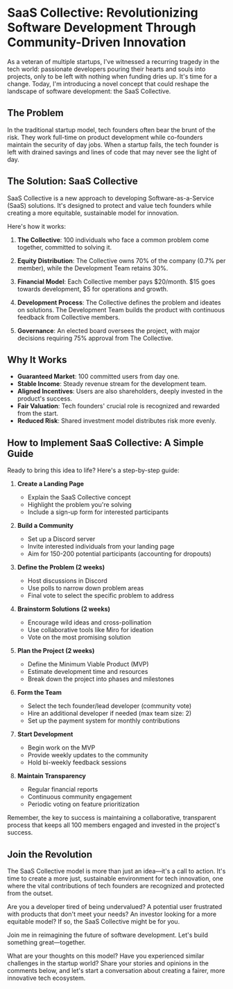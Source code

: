 # SaaS Collective: Revolutionizing Software Development Through Community-Driven Innovation

As a veteran of multiple startups, I've witnessed a recurring tragedy in the tech world: passionate developers pouring their hearts and souls into projects, only to be left with nothing when funding dries up. It's time for a change. Today, I'm introducing a novel concept that could reshape the landscape of software development: the SaaS Collective.

## The Problem

In the traditional startup model, tech founders often bear the brunt of the risk. They work full-time on product development while co-founders maintain the security of day jobs. When a startup fails, the tech founder is left with drained savings and lines of code that may never see the light of day.

## The Solution: SaaS Collective

SaaS Collective is a new approach to developing Software-as-a-Service (SaaS) solutions. It's designed to protect and value tech founders while creating a more equitable, sustainable model for innovation.

Here's how it works:

1. **The Collective**: 100 individuals who face a common problem come together, committed to solving it.

2. **Equity Distribution**: The Collective owns 70% of the company (0.7% per member), while the Development Team retains 30%.

3. **Financial Model**: Each Collective member pays $20/month. $15 goes towards development, $5 for operations and growth.

4. **Development Process**: The Collective defines the problem and ideates on solutions. The Development Team builds the product with continuous feedback from Collective members.

5. **Governance**: An elected board oversees the project, with major decisions requiring 75% approval from The Collective.

## Why It Works

- **Guaranteed Market**: 100 committed users from day one.
- **Stable Income**: Steady revenue stream for the development team.
- **Aligned Incentives**: Users are also shareholders, deeply invested in the product's success.
- **Fair Valuation**: Tech founders' crucial role is recognized and rewarded from the start.
- **Reduced Risk**: Shared investment model distributes risk more evenly.

## How to Implement SaaS Collective: A Simple Guide

Ready to bring this idea to life? Here's a step-by-step guide:

1. **Create a Landing Page**

   - Explain the SaaS Collective concept
   - Highlight the problem you're solving
   - Include a sign-up form for interested participants

2. **Build a Community**

   - Set up a Discord server
   - Invite interested individuals from your landing page
   - Aim for 150-200 potential participants (accounting for dropouts)

3. **Define the Problem (2 weeks)**

   - Host discussions in Discord
   - Use polls to narrow down problem areas
   - Final vote to select the specific problem to address

4. **Brainstorm Solutions (2 weeks)**

   - Encourage wild ideas and cross-pollination
   - Use collaborative tools like Miro for ideation
   - Vote on the most promising solution

5. **Plan the Project (2 weeks)**

   - Define the Minimum Viable Product (MVP)
   - Estimate development time and resources
   - Break down the project into phases and milestones

6. **Form the Team**

   - Select the tech founder/lead developer (community vote)
   - Hire an additional developer if needed (max team size: 2)
   - Set up the payment system for monthly contributions

7. **Start Development**

   - Begin work on the MVP
   - Provide weekly updates to the community
   - Hold bi-weekly feedback sessions

8. **Maintain Transparency**
   - Regular financial reports
   - Continuous community engagement
   - Periodic voting on feature prioritization

Remember, the key to success is maintaining a collaborative, transparent process that keeps all 100 members engaged and invested in the project's success.

## Join the Revolution

The SaaS Collective model is more than just an idea—it's a call to action. It's time to create a more just, sustainable environment for tech innovation, one where the vital contributions of tech founders are recognized and protected from the outset.

Are you a developer tired of being undervalued? A potential user frustrated with products that don't meet your needs? An investor looking for a more equitable model? If so, the SaaS Collective might be for you.

Join me in reimagining the future of software development. Let's build something great—together.

What are your thoughts on this model? Have you experienced similar challenges in the startup world? Share your stories and opinions in the comments below, and let's start a conversation about creating a fairer, more innovative tech ecosystem.
